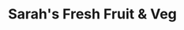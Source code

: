 ---
title: "Sarah's Fresh Fruit & Veg"
url: /barry/sarahs-fresh-fruit-and-veg/
shop: greengrocer
---
